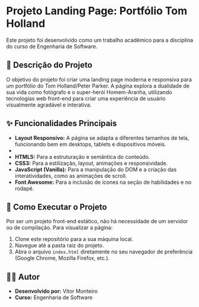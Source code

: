 # Projeto Landing Page: Portfólio Tom Holland

Este projeto foi desenvolvido como um trabalho acadêmico para a disciplina do curso de Engenharia de Software.

## 📝 Descrição do Projeto

O objetivo do projeto foi criar uma landing page moderna e responsiva para um portfólio do Tom Holland/Peter Parker. A página explora a dualidade de sua vida como fotógrafo e o super-herói Homem-Aranha, utilizando tecnologias web front-end para criar uma experiência de usuário visualmente agradável e interativa.

## ✨ Funcionalidades Principais

* **Layout Responsivo:** A página se adapta a diferentes tamanhos de tela, funcionando bem em desktops, tablets e dispositivos móveis.
* 
* **HTML5:** Para a estruturação e semântica do conteúdo.
* **CSS3:** Para a estilização, layout, animações e responsividade.
* **JavaScript (Vanilla):** Para a manipulação do DOM e a criação das interatividades, como as animações de scroll.
* **Font Awesome:** Para a inclusão de ícones na seção de habilidades e no rodapé.

## 🚀 Como Executar o Projeto

Por ser um projeto front-end estático, não há necessidade de um servidor ou de compilação. Para visualizar a página:

1.  Clone este repositório para a sua máquina local.
2.  Navegue até a pasta raiz do projeto.
3.  Abra o arquivo `index.html` diretamente no seu navegador de preferência (Google Chrome, Mozilla Firefox, etc.).

## 👨‍💻 Autor

* **Desenvolvido por:** Vitor Monteiro
* **Curso:** Engenharia de Software